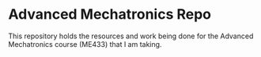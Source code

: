 # Advanced Mechatronics Repo

This repository holds the resources and work being done for the Advanced Mechatronics course (ME433) that I am taking. 


